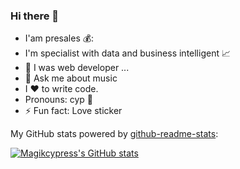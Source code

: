 ### Hi there 👋

<!--
**magikcypress/magikcypress** is a ✨ _special_ ✨ repository because its `README.md` (this file) appears on your GitHub profile.

Here are some ideas to get you started:

-->


- I'am presales 💰:
- I'm specialist with data and business intelligent 📈
- 🤔 I was web developer ...
- 💬 Ask me about music
- I ❤️ to write code.
- Pronouns: cyp :ghost:
- ⚡ Fun fact: Love sticker

My GitHub stats powered by [github-readme-stats](https://github.com/anuraghazra/github-readme-stats):

[![Magikcypress's GitHub stats](https://github-readme-stats.vercel.app/api/top-langs/?username=anuraghazra&hide_progress=true)](https://github.com/magikcypress/)
